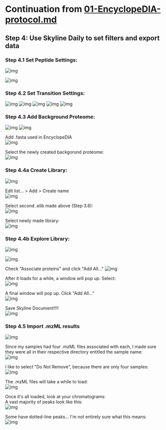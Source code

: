 # Continuation from [01-EncyclopeDIA-protocol.md](https://github.com/RobertsLab/project-pacific.oyster-larvae/blob/master/DIA_2015/protocol/01-EncyclopeDIA-protocol.md)

## Step 4: Use Skyline Daily to set filters and export data
### Step 4.1 Set Peptide Settings:   
![img](https://github.com/RobertsLab/project-pacific.oyster-larvae/blob/master/DIA_2015/images/skyline-images/01-pep-settings.PNG)

![img](https://github.com/RobertsLab/project-pacific.oyster-larvae/blob/master/DIA_2015/images/skyline-images/02-pep-settings.PNG)

### Step 4.2 Set Transition Settings:    
![img](https://github.com/RobertsLab/project-pacific.oyster-larvae/blob/master/DIA_2015/images/skyline-images/03-transition-settings.PNG)
![img](https://github.com/RobertsLab/project-pacific.oyster-larvae/blob/master/DIA_2015/images/skyline-images/04-transition-settings.PNG)
![img](https://github.com/RobertsLab/project-pacific.oyster-larvae/blob/master/DIA_2015/images/skyline-images/05-transition-settings.PNG)
![img](https://github.com/RobertsLab/project-pacific.oyster-larvae/blob/master/DIA_2015/images/skyline-images/06-transition-settings.PNG)
![img](https://github.com/RobertsLab/project-pacific.oyster-larvae/blob/master/DIA_2015/images/skyline-images/07-transition-settings.PNG)

### Step 4.3 Add Background Proteome:
![img](https://github.com/RobertsLab/project-pacific.oyster-larvae/blob/master/DIA_2015/images/skyline-images/08-add-background.PNG)
![img](https://github.com/RobertsLab/project-pacific.oyster-larvae/blob/master/DIA_2015/images/skyline-images/09-create-background.PNG)

Add .fasta used in EncyclopeDIA       
![img](https://github.com/RobertsLab/project-pacific.oyster-larvae/blob/master/DIA_2015/images/skyline-images/10-add-fasta.PNG)

Select the newly created backgorund proteome:    
![img](https://github.com/RobertsLab/project-pacific.oyster-larvae/blob/master/DIA_2015/images/skyline-images/11-select-background.PNG)

### Step 4.4a Create Library:    
![img](https://github.com/RobertsLab/project-pacific.oyster-larvae/blob/master/DIA_2015/images/skyline-images/12-library-01.PNG)

Edit list... > Add > Create name         
![img](https://github.com/RobertsLab/project-pacific.oyster-larvae/blob/master/DIA_2015/images/skyline-images/13-library-02.PNG)

Select second .elib made above (Step 3.6):    
![img](https://github.com/RobertsLab/project-pacific.oyster-larvae/blob/master/DIA_2015/images/skyline-images/14-select-elib.PNG)

Select newly made library:    
![img](https://github.com/RobertsLab/project-pacific.oyster-larvae/blob/master/DIA_2015/images/skyline-images/15-pep-settings-last-step.PNG) 

### Step 4.4b Explore Library:   
![img](https://github.com/RobertsLab/project-pacific.oyster-larvae/blob/master/DIA_2015/images/skyline-images/16-explore.PNG)

![img](https://github.com/RobertsLab/project-pacific.oyster-larvae/blob/master/DIA_2015/images/skyline-images/17-explore-2.PNG)

Check "Associate proteins" and click "Add All..."
![img](https://github.com/RobertsLab/project-pacific.oyster-larvae/blob/master/DIA_2015/images/skyline-images/18-add-all.PNG)

After it loads for a while, a window will pop up. Select:   
![img](https://github.com/RobertsLab/project-pacific.oyster-larvae/blob/master/DIA_2015/images/skyline-images/19-include-and-add.PNG)

A final window will pop up. Click "Add All..."    
![img](https://github.com/RobertsLab/project-pacific.oyster-larvae/blob/master/DIA_2015/images/skyline-images/20-add-all-select.PNG)

Save Skyline Document!!!!     
![img](https://github.com/RobertsLab/project-pacific.oyster-larvae/blob/master/DIA_2015/images/skyline-images/21-save-skyline-doc.PNG)

### Step 4.5 Import .mzML results
![img](https://github.com/RobertsLab/project-pacific.oyster-larvae/blob/master/DIA_2015/images/skyline-images/22-import-results.PNG)

Since my samples had four .mzML files associated with each, I made sure they were all in their respective directory entitled the sample name:    
![img](https://github.com/RobertsLab/project-pacific.oyster-larvae/blob/master/DIA_2015/images/skyline-images/23-sample-sep.PNG)

I like to select "Do Not Remove", because there are only four samples:    
![img](https://github.com/RobertsLab/project-pacific.oyster-larvae/blob/master/DIA_2015/images/skyline-images/24-do-not-remove.PNG)

The .mzML files will take a while to load:   
![img](https://github.com/RobertsLab/project-pacific.oyster-larvae/blob/master/DIA_2015/images/skyline-images/25-loading-mzml.PNG)

Once it's all loaded, look at your chromatograms:     
A vast majority of peaks look like this:   
![img](https://github.com/RobertsLab/project-pacific.oyster-larvae/blob/master/DIA_2015/images/skyline-images/26-peaks.PNG)

Some have dotted-line peaks... I'm not entirely sure what this means:   
![img](https://github.com/RobertsLab/project-pacific.oyster-larvae/blob/master/DIA_2015/images/skyline-images/27-spotted-peaks.PNG)
